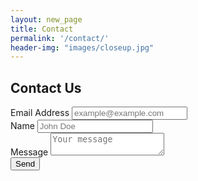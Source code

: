 ```yaml
---
layout: new_page
title: Contact
permalink: '/contact/'
header-img: "images/closeup.jpg"
---
```


## Contact Us

<div class="row">

  <div class="col-sm-6">

<form method="POST" action="http://formspree.io/bootblackcontest@leatheralliance.org">
  <input type="hidden" name="_subject" value="New submission!" />
  <input type="hidden" name="_next" value="http://www.sanfranciscobootblack.com/contact/success" />
  <div class="form-group">
    <label for="emailInput" class="control-label"> Email Address </label>
    <input id="emailInput" class="form-control" type="email" name="_replyto" placeholder="example@example.com">
  </div>
  <div class="form-group">
    <label for="nameInput" class="control-label"> Name </label>
    <input id="nameInput" class="form-control" type="name" name="name" placeholder="John Doe">
  </div>
  <div class="form-group">
    <label for="messageInput" class="control-label"> Message </label>
    <textarea class="form-control" name="message" placeholder="Your message"></textarea>
  </div>
  <button class='btn btn-primary' type="submit">Send</button>
</form>

</div>

</div>
